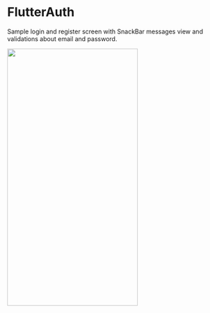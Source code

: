 # FlutterAuth

Sample login and register screen with SnackBar messages view and validations about email and password.

<img src="https://github.com/jollyraiyanidev/FlutterAuth/assets/79997945/f29f4a9f-aa89-42f2-b246-4c40b43e20a5" width="300" height="590">

